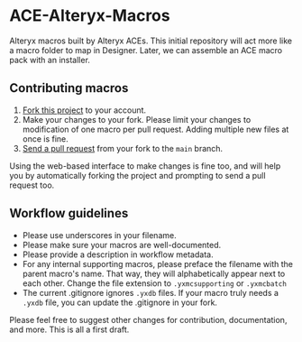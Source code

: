 # ACE-Alteryx-Macros
Alteryx macros built by Alteryx ACEs. This initial repository will act more like a macro folder to map in Designer. Later, we can assemble an ACE macro pack with an installer.


## Contributing macros

1. [Fork this project][fork] to your account.
2. Make your changes to your fork. Please limit your changes to modification of one macro per pull request. Adding multiple new files at once is fine.
3. [Send a pull request][pr] from your fork to the `main` branch.

Using the web-based interface to make changes is fine too, and will help you
by automatically forking the project and prompting to send a pull request too.

[fork]: https://help.github.com/articles/fork-a-repo/
[branch]: https://help.github.com/articles/creating-and-deleting-branches-within-your-repository
[pr]: https://help.github.com/articles/using-pull-requests/


## Workflow guidelines

- Please use underscores in your filename.
- Please make sure your macros are well-documented. 
- Please provide a description in workflow metadata. 
- For any internal supporting macros, please preface the filename with the parent macro's name. That way, they will alphabetically appear next to each other. Change the file extension to ``.yxmcsupporting`` or ``.yxmcbatch``
- The current .gitignore ignores ``.yxdb`` files. If your macro truly needs a ``.yxdb`` file, you can update the .gitignore in your fork.


Please feel free to suggest other changes for contribution, documentation, and more. This is all a first draft.
